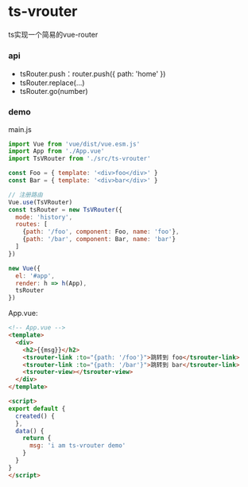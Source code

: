 # ts-vrouter
ts实现一个简易的vue-router

### api
* tsRouter.push：router.push({ path: 'home' })
* tsRouter.replace(...)
* tsRouter.go(number)

### demo 
main.js
```js
import Vue from 'vue/dist/vue.esm.js'
import App from './App.vue'
import TsVRouter from './src/ts-vrouter'

const Foo = { template: '<div>foo</div>' }
const Bar = { template: '<div>bar</div>' }

// 注册路由
Vue.use(TsVRouter)
const tsRouter = new TsVRouter({
  mode: 'history',
  routes: [
    {path: '/foo', component: Foo, name: 'foo'},
    {path: '/bar', component: Bar, name: 'bar'}
  ]
})

new Vue({
  el: '#app',
  render: h => h(App),
  tsRouter
})

```
App.vue: 
```html
<!-- App.vue --> 
<template>
  <div>
    <h2>{{msg}}</h2>
    <tsrouter-link :to="{path: '/foo'}">跳转到 foo</tsrouter-link>
    <tsrouter-link :to="{path: '/bar'}">跳转到 bar</tsrouter-link>
    <tsrouter-view></tsrouter-view>
  </div>
</template>

<script>
export default {
  created() {
  },
  data() {
    return {
      msg: 'i am ts-vrouter demo'
    }
  }
}
</script>
```